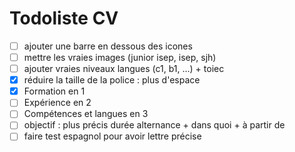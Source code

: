 # Todoliste CV

- [ ] ajouter une barre en dessous des icones
- [ ] mettre les vraies images (junior isep, isep, sjh)
- [ ] ajouter vraies niveaux langues (c1, b1, ...) + toiec
- [x] réduire la taille de la police : plus d'espace 
- [x] Formation en 1
- [ ] Expérience en 2
- [ ] Compétences et langues en 3
- [ ] objectif : plus précis durée alternance + dans quoi + à partir de 
- [ ] faire test espagnol pour avoir lettre précise
